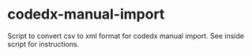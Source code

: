 # codedx-manual-import

Script to convert csv to xml format for codedx manual import.
See inside script for instructions.
